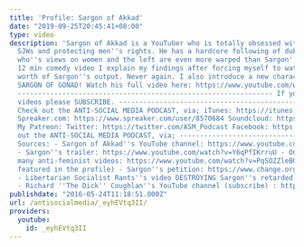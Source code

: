 ```yaml
---
title: 'Profile: Sargon of Akkad'
date: "2019-09-25T20:45:41+08:00"
type: video
description: 'Sargon of Akkad is a YouTuber who is totally obsessed with hating feminism,
  SJWs and protecting men''s rights. He has a hardcore following of dubious fanatics
  who''s views on women and the left are even more warped than Sargon''s. In this
  12 min comedy video I explain my findings after forcing myself to watch a month
  worth of Sargon''s output. Never again. I also introduce a new character to YouTube:
  SARGON OF GONAD! Watch his full video here: https://www.youtube.com/watch?v=6cNOX3BYlmo
  --------------------------------------------------------------- If you like the
  videos please SUBSCRIBE. ---------------------------------------------------------------
  Check out the ANTI-SOCIAL MEDIA PODCAST, via; iTunes: https://itunes.apple.com/us/podcast/anti-social-media/id1076431995?mt=2
  Spreaker.com: https://www.spreaker.com/user/8570684 Soundcloud: https://soundcloud.com/antisocial_media
  My Patreon: Twitter: https://twitter.com/ASM_Podcast Facebook: https://www.facebook.com/groups/736445953157953/check
  out the ANTI-SOCIAL MEDIA PODCAST, via; --------------------------------------------------------------
  Sources: - Sargon of Akkad''s YouTube channel: https://www.youtube.com/user/SargonofAkkad100
  - Sargon''s trailer: https://www.youtube.com/watch?v=Y6qPfIKrruU - One of Sargon''s
  many anti-feminist videos: https://www.youtube.com/watch?v=PqSOZZleBGg (the one
  featured in the profile) - Sargon''s petition: https://www.change.org/p/universities-suspend-social-justice-in-universities
  - Libertarian Socialist Rants''s video DESTROYING Sargon''s retarded petition: https://www.youtube.com/watch?v=ckXVqDysrvs
  - Richard ''The Dick'' Coughlan''s YouTube channel (subscribe) : https://www.youtube.com/user/DickDynasty666'
publishdate: "2016-05-24T11:18:51.000Z"
url: /antisocialmedia/_eyhEVtq3II/
providers:
  youtube:
    id: _eyhEVtq3II
---
```

